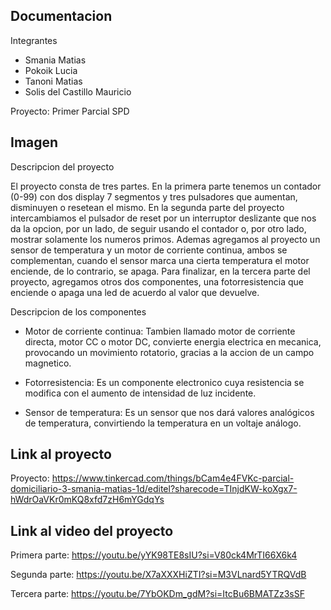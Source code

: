Documentacion
----------------------------

Integrantes

- Smania Matias
- Pokoik Lucia
- Tanoni Matias
- Solis del Castillo Mauricio

Proyecto: Primer Parcial SPD


Imagen
----------------------------

Descripcion del proyecto

El proyecto consta de tres partes. En la primera parte tenemos un contador (0-99) con dos display 7 segmentos
y tres pulsadores que aumentan, disminuyen o resetean el mismo. En la segunda parte del proyecto intercambiamos
el pulsador de reset por un interruptor deslizante que nos da la opcion, por un lado, de seguir usando el contador
o, por otro lado, mostrar solamente los numeros primos. Ademas agregamos al proyecto un sensor de temperatura y
un motor de corriente continua, ambos se complementan, cuando el sensor marca una cierta temperatura el motor enciende,
de lo contrario, se apaga. Para finalizar, en la tercera parte del proyecto, agregamos otros dos componentes, una 
fotorresistencia que enciende o apaga una led de acuerdo al valor que devuelve.

Descripcion de los componentes

- Motor de corriente continua: Tambien llamado motor de corriente directa, motor CC o motor DC, convierte
energia electrica en mecanica, provocando un movimiento rotatorio, gracias a la accion de un campo
magnetico.
  
- Fotorresistencia: Es un componente electronico cuya resistencia se modifica con el aumento de intensidad
de luz incidente.

- Sensor de temperatura: Es un sensor que nos dará valores analógicos de temperatura, convirtiendo 
la temperatura en un voltaje análogo.


Link al proyecto
----------------------------

Proyecto: https://www.tinkercad.com/things/bCam4e4FVKc-parcial-domiciliario-3-smania-matias-1d/editel?sharecode=TInjdKW-koXgx7-hWdrOaVKr0mKQ8xfd7zH6mYGdqYs

Link al video del proyecto
----------------------------

Primera parte: https://youtu.be/yYK98TE8sIU?si=V80ck4MrTI66X6k4

Segunda parte: https://youtu.be/X7aXXXHiZTI?si=M3VLnard5YTRQVdB

Tercera parte: https://youtu.be/7YbOKDm_gdM?si=ItcBu6BMATZz3sSF


